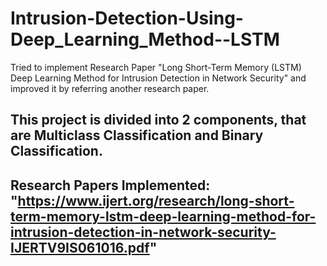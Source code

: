 # Intrusion-Detection-Using-Deep_Learning_Method--LSTM
Tried to implement Research Paper "Long Short-Term Memory (LSTM) Deep Learning Method for Intrusion Detection in  Network Security" and improved it by referring another research paper.

## This project is divided into 2 components, that are Multiclass Classification and Binary Classification.
## Research Papers Implemented: "https://www.ijert.org/research/long-short-term-memory-lstm-deep-learning-method-for-intrusion-detection-in-network-security-IJERTV9IS061016.pdf"

